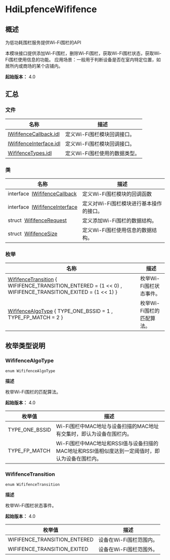 # HdiLpfenceWififence


## 概述

为低功耗围栏服务提供Wi-Fi围栏的API

本模块接口提供添加Wi-Fi围栏，删除Wi-Fi围栏，获取Wi-Fi围栏状态，获取Wi-Fi围栏使用信息的功能。 应用场景：一般用于判断设备是否在室内特定位置，如居所内或商场的某个店铺内。

**起始版本：** 4.0


## 汇总


### 文件

| 名称 | 描述 | 
| -------- | -------- |
| [IWififenceCallback.idl](_i_wififence_callback_8idl.md) | 定义Wi-Fi围栏模块回调接口。 | 
| [IWififenceInterface.idl](_i_wififence_interface_8idl.md) | 定义Wi-Fi围栏模块回调接口。 | 
| [WififenceTypes.idl](_wififence_types_8idl.md) | 定义Wi-Fi围栏使用的数据类型。 | 


### 类

| 名称 | 描述 | 
| -------- | -------- |
| interface&nbsp;&nbsp;[IWififenceCallback](interface_i_wififence_callback.md) | 定义Wi-Fi围栏模块的回调函数 | 
| interface&nbsp;&nbsp;[IWififenceInterface](interface_i_wififence_interface.md) | 定义对Wi-Fi围栏模块进行基本操作的接口。 | 
| struct&nbsp;&nbsp;[WififenceRequest](_wififence_request.md) | 定义添加Wi-Fi围栏的数据结构。 | 
| struct&nbsp;&nbsp;[WififenceSize](_wififence_size.md) | 定义Wi-Fi围栏使用信息的数据结构。 | 


### 枚举

| 名称 | 描述 | 
| -------- | -------- |
| [WififenceTransition](#wififencetransition) { WIFIFENCE_TRANSITION_ENTERED = (1 &lt;&lt; 0) , WIFIFENCE_TRANSITION_EXITED = (1 &lt;&lt; 1) } | 枚举Wi-Fi围栏状态事件。 | 
| [WififenceAlgoType](#wififencealgotype) { TYPE_ONE_BSSID = 1 , TYPE_FP_MATCH = 2 } | 枚举Wi-Fi围栏的匹配算法。 | 


## 枚举类型说明


### WififenceAlgoType

```
enum WififenceAlgoType
```

**描述**


枚举Wi-Fi围栏的匹配算法。

**起始版本：** 4.0

| 枚举值 | 描述 | 
| -------- | -------- |
| TYPE_ONE_BSSID | Wi-Fi围栏中MAC地址与设备扫描的MAC地址有交集时，即认为设备在围栏内。 | 
| TYPE_FP_MATCH | Wi-Fi围栏中MAC地址和RSSI值与设备扫描的MAC地址和RSSI值相似度达到一定阈值时，即认为设备在围栏内。 | 


### WififenceTransition

```
enum WififenceTransition
```

**描述**


枚举Wi-Fi围栏状态事件。

**起始版本：** 4.0

| 枚举值 | 描述 | 
| -------- | -------- |
| WIFIFENCE_TRANSITION_ENTERED | 设备在Wi-Fi围栏范围内。 | 
| WIFIFENCE_TRANSITION_EXITED | 设备在Wi-Fi围栏范围外。 | 
